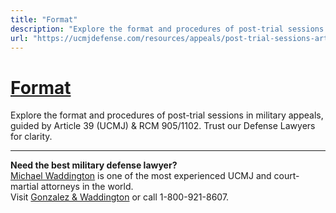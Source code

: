 ```yaml
---
title: "Format"
description: "Explore the format and procedures of post-trial sessions in military appeals, guided by Article 39 (UCMJ) &amp; RCM 905/1102. Trust our Defense Lawyers for clarity."
url: "https://ucmjdefense.com/resources/appeals/post-trial-sessions-article-39-ucmj-rcm-905-1102/format.html"
---
```


# [Format](https://ucmjdefense.com/resources/appeals/post-trial-sessions-article-39-ucmj-rcm-905-1102/format.html)

Explore the format and procedures of post-trial sessions in military appeals, guided by Article 39 (UCMJ) &amp; RCM 905/1102. Trust our Defense Lawyers for clarity.

---

**Need the best military defense lawyer?**  
[Michael Waddington](https://ucmjdefense.com/attorneys/michael-stewart-waddington-partner.html) is one of the most experienced UCMJ and court-martial attorneys in the world.  
Visit [Gonzalez & Waddington](https://ucmjdefense.com) or call 1-800-921-8607.
